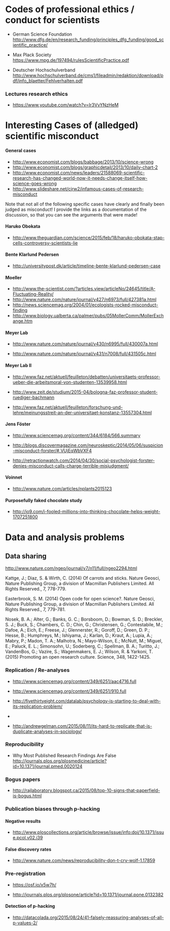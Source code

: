 


# Codes of professional ethics / conduct for scientists

* German Science Foundation http://www.dfg.de/en/research_funding/principles_dfg_funding/good_scientific_practice/ 

* Max Plack Society https://www.mpg.de/197494/rulesScientificPractice.pdf

* Deutscher Hochschulverband http://www.hochschulverband.de/cms1/fileadmin/redaktion/download/pdf/info_blaetter/Fehlverhalten.pdf 

### Lectures research ethics

* https://www.youtube.com/watch?v=Ir3VvYNzHeM


# Interesting Cases of (alledged) scientific misconduct

#### General cases

* http://www.economist.com/blogs/babbage/2013/10/science-wrong 
* http://www.economist.com/blogs/graphicdetail/2013/10/daily-chart-2
* http://www.economist.com/news/leaders/21588069-scientific-research-has-changed-world-now-it-needs-change-itself-how-science-goes-wrong 
* http://www.slideshare.net/cjrw2/infamous-cases-of-research-misconduct

Note that not all of the following specific cases have clearly and finally been judged as misconduct! I provide the links as a documentation of the discussion, so that you can see the arguments that were made!


#### Haruko Obokata 

* http://www.theguardian.com/science/2015/feb/18/haruko-obokata-stap-cells-controversy-scientists-lie


#### Bente Klarlund Pedersen

* http://universitypost.dk/article/timeline-bente-klarlund-pedersen-case


#### Moeller

* http://www.the-scientist.com/?articles.view/articleNo/24645/title/A-Fluctuating-Reality/
* http://www.nature.com/nature/journal/v427/n6973/full/427381a.html
* http://news.sciencemag.org/2004/01/ecologists-rocked-misconduct-finding
* http://www.biology.ualberta.ca/palmer/pubs/05MollerComm/MollerExchange.htm


#### Meyer Lab

* http://www.nature.com/nature/journal/v430/n6995/full/430007a.html

* http://www.nature.com/nature/journal/v431/n7008/full/431505c.html


#### Meyer Lab II

* http://www.faz.net/aktuell/feuilleton/debatten/universitaets-professor-ueber-die-arbeitsmoral-von-studenten-13539958.html

* http://www.zeit.de/studium/2015-04/bologna-faz-professor-student-ruediger-bachmann

* http://www.faz.net/aktuell/feuilleton/forschung-und-lehre/meinungsstreit-an-der-universitaet-konstanz-13557304.html

#### Jens Föster

* http://www.sciencemag.org/content/344/6184/566.summary

* http://blogs.discovermagazine.com/neuroskeptic/2014/05/06/suspicion-misconduct-forster/#.VUjEqWbVXF4

* http://retractionwatch.com/2014/04/30/social-psychologist-forster-denies-misconduct-calls-charge-terrible-misjudgment/

#### Voinnet

* http://www.nature.com/articles/nplants2015123


#### Purposefully faked chocolate study 

* http://io9.com/i-fooled-millions-into-thinking-chocolate-helps-weight-1707251800



# Data and analysis problems

## Data sharing

http://www.nature.com/ngeo/journal/v7/n11/full/ngeo2294.html

Kattge, J.; Diaz, S. & Wirth, C. (2014) Of carrots and sticks. Nature Geosci, Nature Publishing Group, a division of Macmillan Publishers Limited. All Rights Reserved., 7, 778-779.


Easterbrook, S. M. (2014) Open code for open science?. Nature Geosci, Nature Publishing Group, a division of Macmillan Publishers Limited. All Rights Reserved., 7, 779-781.


Nosek, B. A.; Alter, G.; Banks, G. C.; Borsboom, D.; Bowman, S. D.; Breckler, S. J.; Buck, S.; Chambers, C. D.; Chin, G.; Christensen, G.; Contestabile, M.; Dafoe, A.; Eich, E.; Freese, J.; Glennerster, R.; Goroff, D.; Green, D. P.; Hesse, B.; Humphreys, M.; Ishiyama, J.; Karlan, D.; Kraut, A.; Lupia, A.; Mabry, P.; Madon, T. A.; Malhotra, N.; Mayo-Wilson, E.; McNutt, M.; Miguel, E.; Paluck, E. L.; Simonsohn, U.; Soderberg, C.; Spellman, B. A.; Turitto, J.; VandenBos, G.; Vazire, S.; Wagenmakers, E. J.; Wilson, R. & Yarkoni, T. (2015) Promoting an open research culture. Science, 348, 1422-1425.



### Replication / Re-analyses

* http://www.sciencemag.org/content/349/6251/aac4716.full

* http://www.sciencemag.org/content/349/6251/910.full

* http://fivethirtyeight.com/datalab/psychology-is-starting-to-deal-with-its-replication-problem/
* 
* http://andrewgelman.com/2015/08/11/its-hard-to-replicate-that-is-duplicate-analyses-in-sociology/


### Reproducibility

* Why Most Published Research Findings Are False http://journals.plos.org/plosmedicine/article?id=10.1371/journal.pmed.0020124




### Bogus papers

* http://rajlaboratory.blogspot.ca/2015/08/top-10-signs-that-paperfield-is-bogus.html



### Publication biases through p-hacking 


#### Negative results 

* http://www.ploscollections.org/article/browse/issue/info:doi/10.1371/issue.pcol.v02.i39

#### False discovery rates 

* http://www.nature.com/news/reproducibility-don-t-cry-wolf-1.17859


### Pre-registration

* https://osf.io/x5w7h/

* http://journals.plos.org/plosone/article?id=10.1371/journal.pone.0132382

#### Detection of p-hacking

* http://datacolada.org/2015/08/24/41-falsely-reassuring-analyses-of-all-p-values-2/


